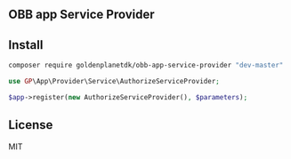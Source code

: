 OBB app Service Provider
---------------------------------------

Install
-------
```bash
composer require goldenplanetdk/obb-app-service-provider "dev-master"
```

```php
use GP\App\Provider\Service\AuthorizeServiceProvider;

$app->register(new AuthorizeServiceProvider(), $parameters);
```

License
-------
MIT
